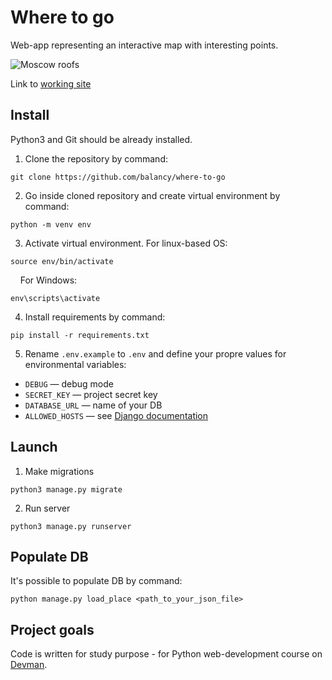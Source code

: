 # Where to go

Web-app representing an interactive map with interesting points.

![Moscow roofs](https://i.ibb.co/kJ51dBB/roofs.png)

Link to [working site](https://balancy.pythonanywhere.com/)

## Install

Python3 and Git should be already installed. 

1. Clone the repository by command:
```console
git clone https://github.com/balancy/where-to-go
```

2. Go inside cloned repository and create virtual environment by command:
```console
python -m venv env
```

3. Activate virtual environment. For linux-based OS:
```console
source env/bin/activate
```
&nbsp;&nbsp;&nbsp;
For Windows:
```console
env\scripts\activate
```

4. Install requirements by command:
```console
pip install -r requirements.txt
```

5. Rename `.env.example` to `.env` and define your propre values for environmental variables:

- `DEBUG` — debug mode
- `SECRET_KEY` — project secret key
- `DATABASE_URL` — name of your DB
- `ALLOWED_HOSTS` — see [Django documentation](https://docs.djangoproject.com/en/3.1/ref/settings/#allowed-hosts)

## Launch

1. Make migrations
```console
python3 manage.py migrate
```

2. Run server
```console
python3 manage.py runserver
```

## Populate DB

It's possible to populate DB by command:
```console
python manage.py load_place <path_to_your_json_file>
```

## Project goals

Code is written for study purpose - for Python web-development course on [Devman](https://dvmn.org).